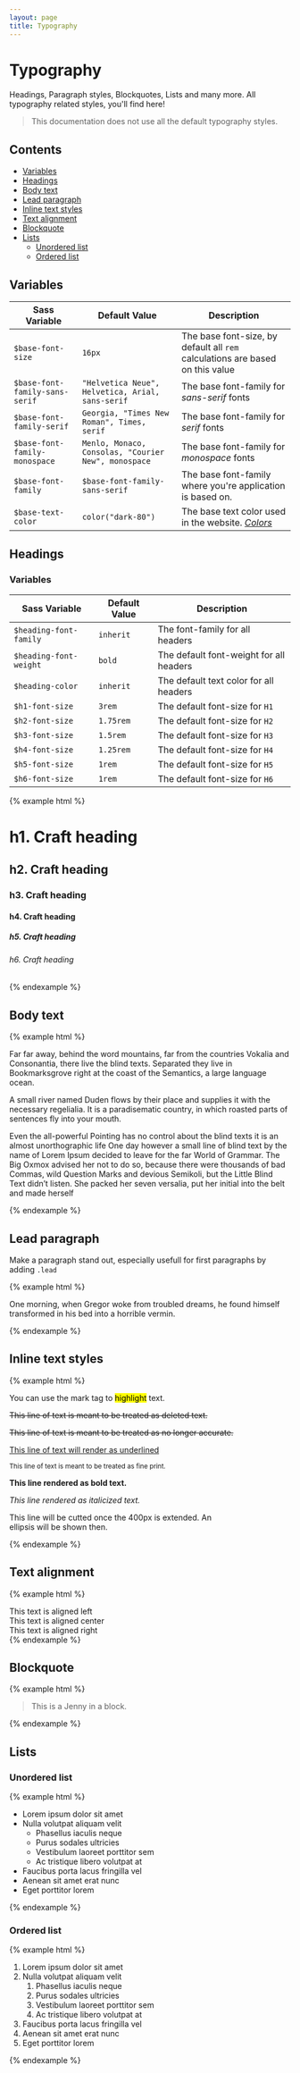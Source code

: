 ```yaml
---
layout: page
title: Typography
---
```


# Typography

<p class="lead">Headings, Paragraph styles, Blockquotes, Lists and many more. All typography related styles, you'll find here!</p>

> This documentation does not use all the default typography styles. 

## Contents

- [Variables](#variables)
- [Headings](#headings)
- [Body text](#body-text)
- [Lead paragraph](#lead-paragraph)
- [Inline text styles](#inline-text-styles)
- [Text alignment](#text-alignment)
- [Blockquote](#blockquote)
- [Lists](#lists)
   - [Unordered list](#unordered-list)
   - [Ordered list](#ordered-list)
   
## Variables

| Sass Variable    | Default Value | Description |
|------------------|---------------|-------------|
| `$base-font-size` | `16px` | The base font-size, by default all `rem` calculations are based on this value |
| `$base-font-family-sans-serif` | `"Helvetica Neue", Helvetica, Arial, sans-serif` | The base font-family for *sans-serif* fonts |
| `$base-font-family-serif` | `Georgia, "Times New Roman", Times, serif` | The base font-family for *serif* fonts |
| `$base-font-family-monospace` | `Menlo, Monaco, Consolas, "Courier New", monospace` | The base font-family for *monospace* fonts |
| `$base-font-family` | `$base-font-family-sans-serif` | The base font-family where you're application is based on. |
| `$base-text-color` | `color("dark-80")` | The base text color used in the website. *[Colors](/colors)* |

## Headings

### Variables

| Sass Variable    | Default Value | Description |
|------------------|---------------|-------------|
| `$heading-font-family` | `inherit` | The font-family for all headers |
| `$heading-font-weight` | `bold` | The default font-weight for all headers |
| `$heading-color` | `inherit` | The default text color for all headers |
| `$h1-font-size` | `3rem` | The default font-size for `H1` |
| `$h2-font-size` | `1.75rem` | The default font-size for `H2` |
| `$h3-font-size` | `1.5rem` | The default font-size for `H3` |
| `$h4-font-size` | `1.25rem` | The default font-size for `H4` |
| `$h5-font-size` | `1rem` | The default font-size for `H5` |
| `$h6-font-size` | `1rem` | The default font-size for `H6` |


{% example html %}
<h1>h1. Craft heading</h1>
<h2>h2. Craft heading</h2>
<h3>h3. Craft heading</h3>
<h4>h4. Craft heading</h4>
<h5>h5. Craft heading</h5>
<h6>h6. Craft heading</h6>
{% endexample %}

## Body text

{% example html %}
<p>Far far away, behind the word mountains, far from the countries Vokalia and Consonantia, there live the blind texts. Separated they live in Bookmarksgrove right at the coast of the Semantics, a large language ocean.</p>

<p>A small river named Duden flows by their place and supplies it with the necessary regelialia. It is a paradisematic country, in which roasted parts of sentences fly into your mouth.</p>

<p>Even the all-powerful Pointing has no control about the blind texts it is an almost unorthographic life One day however a small line of blind text by the name of Lorem Ipsum decided to leave for the far World of Grammar. The Big Oxmox advised her not to do so, because there were thousands of bad Commas, wild Question Marks and devious Semikoli, but the Little Blind Text didn’t listen. She packed her seven versalia, put her initial into the belt and made herself</p>
{% endexample %}

## Lead paragraph

Make a paragraph stand out, especially usefull for first paragraphs by adding `.lead`

{% example html %}
<p class="lead">
   One morning, when Gregor woke from troubled dreams, he found himself transformed in his bed into a horrible vermin.
</p>
{% endexample %}

## Inline text styles

{% example html %}
<p>You can use the mark tag to <mark>highlight</mark> text.</p>
<p><del>This line of text is meant to be treated as deleted text.</del></p>
<p><s>This line of text is meant to be treated as no longer accurate.</s></p>
<p><u>This line of text will render as underlined</u></p>
<p><small>This line of text is meant to be treated as fine print.</small></p>
<p><strong>This line rendered as bold text.</strong></p>
<p><em>This line rendered as italicized text.</em></p>
<p class="text-truncate" style="max-width: 400px">This line will be cutted once the 400px is extended. An ellipsis will be shown then.</p>
{% endexample %}

## Text alignment

{% example html %}
<div class="text-left">This text is aligned left</div>
<div class="text-center">This text is aligned center</div>
<div class="text-right">This text is aligned right</div>
{% endexample %}

## Blockquote

{% example html %}
<blockquote>
   <p>This is a Jenny in a block.</p>
</blockquote>
{% endexample %}

## Lists

### Unordered list

{% example html %}
<ul>
  <li>Lorem ipsum dolor sit amet</li>
  <li>Nulla volutpat aliquam velit
    <ul>
      <li>Phasellus iaculis neque</li>
      <li>Purus sodales ultricies</li>
      <li>Vestibulum laoreet porttitor sem</li>
      <li>Ac tristique libero volutpat at</li>
    </ul>
  </li>
  <li>Faucibus porta lacus fringilla vel</li>
  <li>Aenean sit amet erat nunc</li>
  <li>Eget porttitor lorem</li>
</ul>
{% endexample %}

### Ordered list

{% example html %}
<ol>
  <li>Lorem ipsum dolor sit amet</li>
  <li>Nulla volutpat aliquam velit
    <ol>
      <li>Phasellus iaculis neque</li>
      <li>Purus sodales ultricies</li>
      <li>Vestibulum laoreet porttitor sem</li>
      <li>Ac tristique libero volutpat at</li>
    </ol>
  </li>
  <li>Faucibus porta lacus fringilla vel</li>
  <li>Aenean sit amet erat nunc</li>
  <li>Eget porttitor lorem</li>
</ol>
{% endexample %}
